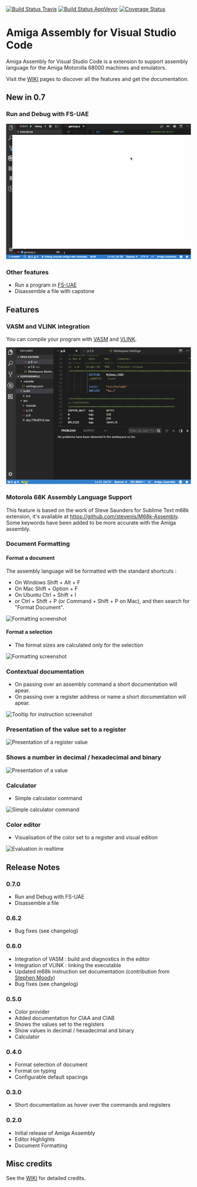 [![Build Status Travis](https://travis-ci.org/prb28/vscode-amiga-assembly.svg?branch=0.7.x)](https://travis-ci.org/prb28/vscode-amiga-assembly) [![Build Status AppVeyor](https://ci.appveyor.com/api/projects/status/github/prb28/vscode-amiga-assembly?branch=0.7.x)](https://ci.appveyor.com/project/prb28/vscode-amiga-assembly)
[![Coverage Status](https://coveralls.io/repos/github/prb28/vscode-amiga-assembly/badge.png?branch=0.7.x)](https://coveralls.io/github/prb28/vscode-amiga-assembly?branch=0.7.x)

# Amiga Assembly for Visual Studio Code
Amiga Assembly for Visual Studio Code is a extension to support assembly language for the Amiga Motorolla 68000 machines and emulators.

Visit the [WIKI](https://github.com/prb28/vscode-amiga-assembly/wiki) pages to discover all the features and get the documentation.

## New in 0.7
### Run and Debug with FS-UAE
![Debug](images/debug.gif)

### Other features
- Run a program in [FS-UAE](https://fs-uae.net/)
- Disassemble a file with capstone

## Features
### VASM and VLINK integration
You can compile your program with [VASM](http://sun.hasenbraten.de/vasm/) and [VLINK](http://sun.hasenbraten.de/vlink/).

![Output window screenshot](images/buildworkspace.gif)

### Motorola 68K Assembly Language Support
This feature is based on the work of Steve Saunders for Sublime Text m68k extension, it's available at https://github.com/stevenjs/M68k-Assembly. Some keywords have been added to be more accurate with the Amiga assembly.

### Document Formatting
#### Format a document
The assembly language will be formatted with the standard shortcuts :
- On Windows Shift + Alt + F
- On Mac Shift + Option + F
- On Ubuntu Ctrl + Shift + I
- or Ctrl + Shift + P (or Command + Shift + P on Mac), and then search for "Format Document".

![Formatting screenshot](images/formatting.gif)

#### Format a selection
- The format sizes are calculated only for the selection 

![Formatting screenshot](images/formattingrange.gif)

### Contextual documentation 
- On passing over an assembly command a short documentation will apear.
- On passing over a register address or name a short documentation will apear.

![Tooltip for instruction screenshot](images/hover.gif)

### Presentation of the value set to a register

![Presentation of a register value](images/hoverregisterv.gif)

### Shows a number in decimal / hexadecimal and binary

![Presentation of a value](images/hovervalue.gif)

### Calculator
- Simple calculator command

![Simple calculator command](images/calculator.gif)

### Color editor
- Visualisation of the color set to a register and visual edition

![Evaluation in realtime](images/coloredit.gif)


## Release Notes
### 0.7.0
- Run and Debug with FS-UAE
- Disassemble a file

### 0.6.2
- Bug fixes (see changelog)

### 0.6.0
- Integration of VASM : build and diagnostics in the editor
- Integration of VLINK : linking the executable
- Updated m68k instruction set documentation (contribution from [Stephen Moody](https://github.com/SteveMoody73))
- Bug fixes (see changelog)

### 0.5.0
- Color provider
- Added documentation for CIAA and CIAB
- Shows the values set to the registers
- Show values in decimal / hexadecimal and binary
- Calculator

### 0.4.0
- Format selection of document
- Format on typing
- Configurable default spacings

### 0.3.0
- Short documentation as hover over the commands and registers

### 0.2.0
- Initial release of Amiga Assembly
- Editor Highlights
- Document Formatting

## Misc credits
See the [WIKI](https://github.com/prb28/vscode-amiga-assembly/wiki) for detailed credits.
